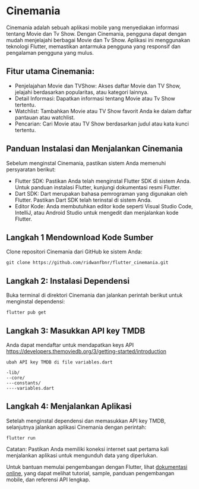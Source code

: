 # Cinemania

Cinemania adalah sebuah aplikasi mobile yang menyediakan informasi tentang Movie dan Tv Show. Dengan Cinemania, pengguna dapat dengan mudah menjelajahi berbagai Movie dan Tv Show. Aplikasi ini menggunakan teknologi Flutter, memastikan antarmuka pengguna yang responsif dan pengalaman pengguna yang mulus.

## Fitur utama Cinemania:

- Penjelajahan Movie dan TVShow: Akses daftar Movie dan TV Show, jelajahi berdasarkan popularitas, atau kategori lainnya.
- Detail Informasi: Dapatkan informasi tentang Movie atau Tv Show tertentu.
- Watchlist: Tambahkan Movie atau TV Show favorit Anda ke dalam daftar pantauan atau watchlist.
- Pencarian: Cari Movie atau TV Show berdasarkan judul atau kata kunci tertentu.

## Panduan Instalasi dan Menjalankan Cinemania

Sebelum menginstal Cinemania, pastikan sistem Anda memenuhi persyaratan berikut:

- Flutter SDK: Pastikan Anda telah menginstal Flutter SDK di sistem Anda. Untuk panduan instalasi Flutter, kunjungi dokumentasi resmi Flutter.
- Dart SDK: Dart merupakan bahasa pemrograman yang digunakan oleh Flutter. Pastikan Dart SDK telah terinstal di sistem Anda.
- Editor Kode: Anda membutuhkan editor kode seperti Visual Studio Code, IntelliJ, atau Android Studio untuk mengedit dan menjalankan kode Flutter.

## Langkah 1 Mendownload Kode Sumber
Clone repositori Cinemania dari GitHub ke sistem Anda:
```
git clone https://github.com/ridwanfbnr/flutter_cinemania.git
```

## Langkah 2: Instalasi Dependensi
Buka terminal di direktori Cinemania dan jalankan perintah berikut untuk menginstal dependensi:
```
flutter pub get
```

## Langkah 3: Masukkan API key TMDB
Anda dapat mendaftar untuk mendapatkan keys API 
https://developers.themoviedb.org/3/getting-started/introduction
```
ubah API key TMDB di file variables.dart

-lib/
--core/
---constants/
----variables.dart
```

## Langkah 4: Menjalankan Aplikasi
Setelah menginstal dependensi dan memasukkan API key TMDB, selanjutnya jalankan aplikasi Cinemania dengan perintah:
```
flutter run
```

Catatan: Pastikan Anda memiliki koneksi internet saat pertama kali menjalankan aplikasi untuk mengunduh data yang diperlukan.


Untuk bantuan memulai pengembangan dengan Flutter, lihat
[dokumentasi online](https://docs.flutter.dev/), yang dapat melihat tutorial,
sample, panduan pengembangan mobile, dan referensi API lengkap.

